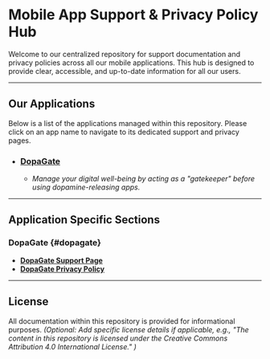 # Mobile App Support & Privacy Policy Hub

Welcome to our centralized repository for support documentation and privacy policies across all our mobile applications. This hub is designed to provide clear, accessible, and up-to-date information for all our users.

---

## Our Applications

Below is a list of the applications managed within this repository. Please click on an app name to navigate to its dedicated support and privacy pages.

* ### [DopaGate](#dopagate)
    * *Manage your digital well-being by acting as a "gatekeeper" before using dopamine-releasing apps.*

---

## Application Specific Sections

### DopaGate {#dopagate}

- **[DopaGate Support Page](https://laplamon.github.io/support/dopagate/support)**
- **[DopaGate Privacy Policy](https://laplamon.github.io/support/dopagate/privacy-policy)**

---

## License

All documentation within this repository is provided for informational purposes.
*(Optional: Add specific license details if applicable, e.g., "The content in this repository is licensed under the Creative Commons Attribution 4.0 International License." )*
